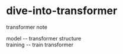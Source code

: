 # dive-into-transformer
transformer note

model -- transformer structure <br>
training -- train transformer

